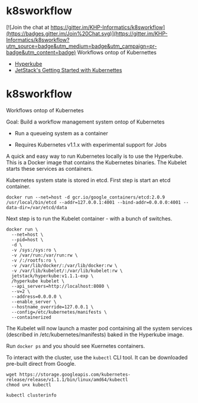 # k8sworkflow

[![Join the chat at https://gitter.im/KHP-Informatics/k8sworkflow](https://badges.gitter.im/Join%20Chat.svg)](https://gitter.im/KHP-Informatics/k8sworkflow?utm_source=badge&utm_medium=badge&utm_campaign=pr-badge&utm_content=badge)
Workflows ontop of Kubernettes

- [Hyperkube](https://hub.docker.com/r/jetstack/hyperkube/)
- [JetStack's Getting Started with Kubernettes](https://github.com/jetstack/getting-started-kubernetes)

# k8sworkflow
Workflows ontop of Kubernetes

Goal: Build a workflow management system ontop of Kubernetes
* Run a queueing system as a container

* Requires Kubernetes v1.1.x with experimental support for Jobs

A quick and easy way to run Kubernetes locally is to use the Hyperkube. This is a Docker image that 
contains the Kubernetes binaries. The Kubelet starts these services as containers.

Kubernetes system state is stored in etcd. First step is start an etcd container.

```shell
docker run --net=host -d gcr.io/google_containers/etcd:2.0.9 /usr/local/bin/etcd --addr=127.0.0.1:4001 --bind-addr=0.0.0.0:4001 --data-dir=/var/etcd/data
```

Next step is to run the Kubelet container - with a bunch of switches.

```shell
docker run \
  --net=host \
  --pid=host \
  -d \
  -v /sys:/sys:ro \
  -v /var/run:/var/run:rw \
  -v /:/rootfs:ro \
  -v /var/lib/docker/:/var/lib/docker:rw \
  -v /var/lib/kubelet/:/var/lib/kubelet:rw \
  jetstack/hyperkube:v1.1.1-exp \
  /hyperkube kubelet \
  --api_servers=http://localhost:8080 \
  --v=2 \
  --address=0.0.0.0 \
  --enable_server \
  --hostname_override=127.0.0.1 \
  --config=/etc/kubernetes/manifests \
  --containerized
```

The Kubelet will now launch a master pod containing all the system services (described in /etc/kubernetes/manifests) baked in the Hyperkube image.

Run `docker ps` and you should see Kuernetes containers.

To interact with the cluster, use the `kubectl` CLI tool. It can be downloaded pre-built direct from Google.

```shell
wget https://storage.googleapis.com/kubernetes-release/release/v1.1.1/bin/linux/amd64/kubectl
chmod u+x kubectl

kubectl clusterinfo
```

